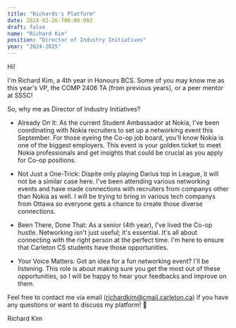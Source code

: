 ```yaml
---
title: "Richards's Platform"
date: 2024-02-26-T00:00:00Z
draft: false
name: "Richard Kim"
position: "Director of Industry Initiatives"
year: "2024-2025"
---
```


Hi!

I'm Richard Kim, a 4th year in Honours BCS. Some of you may know me as this year's VP, the COMP 2406 TA (from previous years), or a peer mentor at SSSC!


So, why me as Director of Industry Initiatives?

- Already On It: As the current Student Ambassador at Nokia, I've been coordinating with Nokia recruiters to set up a networking event this September. For those eyeing the Co-op job board, you'll know Nokia is one of the biggest employers. This event is your golden ticket to meet Nokia professionals and get insights that could be crucial as you apply for Co-op positions.

- Not Just a One-Trick: Dispite only playing Darius top in League, it will not be a similar case here. I've been attending various networking events and have made connections with recruiters from companys other than Nokia as well. I will be trying to bring in various tech companys from Ottawa so everyone gets a chance to create those diverse connections.

- Been There, Done That: As a senior (4th year), I've lived the Co-op hustle. Networking isn't just useful; it's essential. It's all about connecting with the right person at the perfect time. I'm here to ensure that Carleton CS students have those opportunities.

- Your Voice Matters: Got an idea for a fun networking event? I'll be listening. This role is about making sure you get the most out of these opportunities, so I will be happy to hear your feedbacks and improve on them.


Feel free to contact me via email (richardkim@cmail.carleton.ca) if you have any questions or want to discuss my platform! 👋

Richard Kim